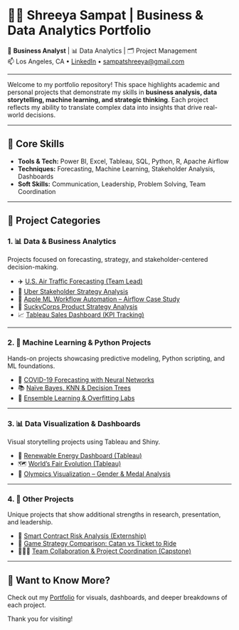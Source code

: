 # 👩‍💼 Shreeya Sampat | Business & Data Analytics Portfolio

📍 **Business Analyst** | 📊 Data Analytics | 🗂️ Project Management  
📫 Los Angeles, CA • [LinkedIn]([https://www.linkedin.com/in/shreeyasampat]) • sampatshreeya@gmail.com  

---

Welcome to my portfolio repository! This space highlights academic and personal projects that demonstrate my skills in **business analysis, data storytelling, machine learning, and strategic thinking**. Each project reflects my ability to translate complex data into insights that drive real-world decisions.

---

## 🧠 Core Skills

- **Tools & Tech:** Power BI, Excel, Tableau, SQL, Python, R, Apache Airflow  
- **Techniques:** Forecasting, Machine Learning, Stakeholder Analysis, Dashboards  
- **Soft Skills:** Communication, Leadership, Problem Solving, Team Coordination

---

## 📁 Project Categories

### 1. 📊 Data & Business Analytics
Projects focused on forecasting, strategy, and stakeholder-centered decision-making.

- ✈️ [U.S. Air Traffic Forecasting (Team Lead)](./us-air-traffic-forecasting)  
- 🚖 [Uber Stakeholder Strategy Analysis](./uber-stakeholder-strategy)  
- 🍏 [Apple ML Workflow Automation – Airflow Case Study](./apple-airflow-case-study)  
- 🤖 [SuckyCorps Product Strategy Analysis](./suckycorps-product-strategy)  
- 📈 [Tableau Sales Dashboard (KPI Tracking)](./tableau-sales-dashboard)

---

### 2. 🧠 Machine Learning & Python Projects
Hands-on projects showcasing predictive modeling, Python scripting, and ML foundations.

- 🧠 [COVID-19 Forecasting with Neural Networks](./covid19-neural-network)  
- 📚 [Naïve Bayes, KNN & Decision Trees](./ml-classification-models)  
- 🌲 [Ensemble Learning & Overfitting Labs](./ensemble-learning-overfitting)  

---

### 3. 📊 Data Visualization & Dashboards
Visual storytelling projects using Tableau and Shiny.

- 🌿 [Renewable Energy Dashboard (Tableau)](./renewable-energy-dashboard)  
- 🗺️ [World’s Fair Evolution (Tableau)](./worlds-fair-tableau-dashboard)  
- 🥇 [Olympics Visualization – Gender & Medal Analysis](./olympics-visualization-shiny)

---

### 4. 💼 Other Projects
Unique projects that show additional strengths in research, presentation, and leadership.

- 🔐 [Smart Contract Risk Analysis (Externship)](./smart-contract-risk-analysis)  
- 🎲 [Game Strategy Comparison: Catan vs Ticket to Ride](./board-game-strategy-analysis)  
- 🧑‍🤝‍🧑 [Team Collaboration & Project Coordination (Capstone)](./team-leadership)

---

## 📌 Want to Know More?

Check out my [Portfolio]([https://www.notion.so/shreeyasampat](https://transparent-rook-33b.notion.site/Hey-I-m-Shreeya-Sampat-1c1c4f21290c80a7a02ef878ea11233c)) for visuals, dashboards, and deeper breakdowns of each project.

Thank you for visiting!

